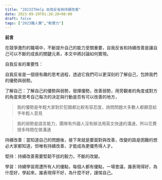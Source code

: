 ```yaml
---
title: "2023ITHelp 自我反省與持續改善"
date: 2023-09-29T01:28:28+08:00
draft: false
tags: ["2023鐵人賽","軟實力"]
---
```

**前言**

在競爭激烈的職場中，不斷提升自己的能力至關重要，自我反省和持續改善是讓自己可以不斷的成長的關鍵元素，本文中將討論如何實現。

自我反省的重要性：

自我反省是一個很有趣的思考過程，透過它我們可以更深刻的了解自己，包誇我們的優勢與弱勢。

了解自己：了解自己的優勢與弱勢，發揮優勢，改善弱勢，用旁觀者的角度或對方的角度來思考自己每次的決定與行動是否有可以改善的地方，

> 我的優勢是年輕大家對於犯錯都比較有容忍度，詢問問題大多數人都願意給予年輕人意見

> 我的弱勢是語言能力，團隊有外國人沒有辦法用英文快速的溝通，所以花費很多時間在做溝通

持續改善：當知道自己的問題後，接下來就是要面對與改善，改變的路是困難的想必大家都知道，但唯有持續改善，才能成為更優秀得人才。

堅持：持續改善需要堅韌不拔的毅力，不斷的改變。

學習：持續學習周遭所有人的優點，每個人都有優點，一場會議，誰表現得好，為什麼好，學起來，誰表現得不好，為什麼不好，謹惕自己。
